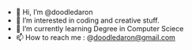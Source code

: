 - 👋 Hi, I’m @doodledaron
- 👀 I’m interested in coding and creative stuff. 
- 🌱 I’m currently learning Degree in Computer Sciece
- 📫 How to reach me : @doodledaron@gmail.com

<!---
doodledaron/doodledaron is a ✨ special ✨ repository because its `README.md` (this file) appears on your GitHub profile.
You can click the Preview link to take a look at your changes.
--->
